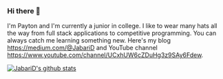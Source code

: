 ### Hi there 👋

I'm Payton and I'm currently a junior in college. I like to wear many hats all the way from full stack applications to competitive programming. You can always catch me learning something new. Here's my blog https://medium.com/@JabariD and YouTube channel https://www.youtube.com/channel/UCxhUW6cZDuHg3z9SAy6Fdew.

[![JabariD's github stats](https://github-readme-stats.vercel.app/api?username=JabariD)](https://github.com/anuraghazra/github-readme-stats)

<!--
**JabariD/JabariD** is a ✨ _special_ ✨ repository because its `README.md` (this file) appears on your GitHub profile.

Here are some ideas to get you started:

- 🔭 I’m currently working on ...
- 🌱 I’m currently learning ...
- 👯 I’m looking to collaborate on ...
- 🤔 I’m looking for help with ...
- 💬 Ask me about ...
- 📫 How to reach me: ...
- 😄 Pronouns: ...
- ⚡ Fun fact: ...
-->
